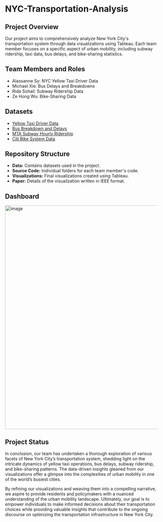 # NYC-Transportation-Analysis



## Project Overview

Our project aims to comprehensively analyze New York City's transportation system through data visualizations using Tableau. Each team member focuses on a specific aspect of urban mobility, including subway ridership, taxi data, bus delays, and bike-sharing statistics.

## Team Members and Roles

- Alassanne Sy: NYC Yellow Taxi Driver Data
- Michael Xie: Bus Delays and Breakdowns
- Rida Sohail: Subway Ridership Data
- Ze Hong Wu: Bike-Sharing Data

## Datasets

- [Yellow Taxi Driver Data](https://data.cityofnewyork.us/Transportation/2020-Yellow-Taxi-Trip-Data/kxp8-n2sj)
- [Bus Breakdown and Delays](https://data.cityofnewyork.us/Transportation/Bus-Breakdown-and-Delays/ez4e-fazm)
- [MTA Subway Hourly Ridership](https://data.ny.gov/Transportation/MTA-Subway-Hourly-Ridership-Beginning-February-202/wujg-7c2s)
- [Citi Bike System Data](https://data.cityofnewyork.us/NYC-BigApps/Citi-Bike-System-Data/vsnr-94wk)



## Repository Structure

- **Data:** Contains datasets used in the project.
- **Source Code:** Individual folders for each team member's code.
- **Visualizations:** Final visualizations created using Tableau.
- **Paper:** Details of the visuailzation written in IEEE format.

## Dashboard

<img width="738" alt="image" src="https://github.com/ridasohail92/NYC-Transportation-Analysis/assets/46064961/14e99128-6563-49d8-a492-35c55a6df132">



## Project Status

In conclusion, our team has undertaken a thorough exploration of
various facets of New York City’s transportation system, shedding
light on the intricate dynamics of yellow taxi operations, bus delays,
subway ridership, and bike-sharing patterns. The data-driven
insights gleaned from our visualizations offer a glimpse into the
complexities of urban mobility in one of the world’s busiest cities.

By refining our visualizations and weaving them into a compelling
narrative, we aspire to provide residents and policymakers with a
nuanced understanding of the urban mobility landscape. Ultimately,
our goal is to empower individuals to make informed decisions about
their transportation choices while providing valuable insights that
contribute to the ongoing discourse on optimizing the transportation
infrastructure in New York City.

